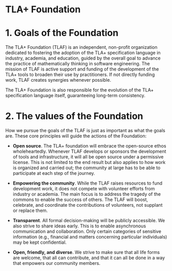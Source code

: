 # TLA+ Foundation

# 1. Goals of the Foundation
The TLA+ Foundation (TLAF) is an independent, non-profit organization dedicated to fostering the adoption of the TLA+ specification language in industry, academia, and education, guided by the overall goal to advance the practice of mathematically thinking in software engineering.  The mission of TLAF is active support and funding of the development of the TLA+ tools to broaden their use by practitioners.  If not directly funding work, TLAF creates synergies whenever possible.

The TLA+ Foundation is also responsible for the evolution of the TLA+ specification language itself, guaranteeing long-term consistency.

# 2. The values of the Foundation
How we pursue the goals of the TLAF is just as important as what the goals are. These core principles will guide the actions of the Foundation:

* **Open source**. The TLA+ foundation will embrace the open-source ethos wholeheartedly. Whenever TLAF develops or sponsors the development of tools and infrastructure, it will all be open source under a permissive license.  This is not limited to the end result but also applies to how work is organized and carried out; the community at large has to be able to participate at each step of the journey.
 
* **Empowering the community**. While the TLAF raises resources to fund development work, it does not compete with volunteer efforts from industry or academia. The main focus is to address the tragedy of the commons to enable the success of others. The TLAF will boost, celebrate, and coordinate the contributions of volunteers, not supplant or replace them.

* **Transparent**. All formal decision-making will be publicly accessible. We also strive to share ideas early. This is to enable asynchronous communication and collaboration. Only certain categories of sensitive information (e.g., financial and matters concerning particular individuals) may be kept confidential.

* **Open, friendly, and diverse**. We strive to make sure that all life forms are welcome, that all can contribute, and that it can all be done in a way that empowers our community members.
